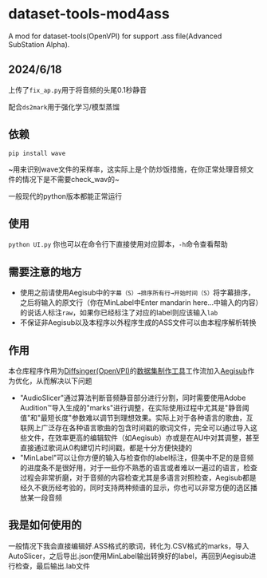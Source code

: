 # dataset-tools-mod4ass
A mod for dataset-tools(OpenVPI) for support .ass file(Advanced SubStation Alpha). 

## 2024/6/18
上传了`fix_ap.py`用于将音频的头尾0.1秒静音

配合`ds2mark`用于强化学习/模型蒸馏

## 依赖
`pip install wave`

~用来识别wave文件的采样率，这实际上是个防炒饭措施，在你正常处理音频文件的情况下是不需要check_wav的~

一般现代的python版本都能正常运行

## 使用
`python UI.py`
你也可以在命令行下直接使用对应脚本，`-h`命令查看帮助

## 需要注意的地方
 - 使用之前请使用Aegisub中的`字幕（S）→排序所有行→开始时间（S）`将字幕排序，之后将输入的原文行（你在MinLabel中Enter mandarin here…中输入的内容）的说话人标注`raw`，如果你已经标注了对应的label则应该输入`lab`
 - 不保证非Aegisub以及本程序以外程序生成的ASS文件可以由本程序解析转换

## 作用
本仓库程序作用为[Diffsinger(OpenVPI)][1]的[数据集制作工具][2]工作流加入[Aegisub][3]作为优化，从而解决以下问题

 - "AudioSlicer"通过算法判断音频静音部分进行分割，同时需要使用Adobe Audition™导入生成的"marks"进行调整，在实际使用过程中尤其是"静音阈值"和"最短长度"参数难以调节到理想效果。实际上对于各种语言的歌曲，互联网上广泛存在各种语言歌曲的包含时间戳的歌词文件，完全可以通过导入这些文件，在效率更高的编辑软件（如Aegisub）亦或是在AU中对其调整，甚至直接通过歌词从0构建切片时间戳，都是十分方便快捷的
 - "MinLabel"可以让你方便的输入与检查你的label标注，但美中不足的是音频的进度条不是很好用，对于一些你不熟悉的语言或者难以一遍过的语言，检查过程会非常折磨，对于音频的内容检查尤其是多语言对照检查，Aegisub都是经久不衰历经考验的，同时支持两种频谱的显示，你也可以非常方便的选区播放某一段音频

## 我是如何使用的
一般情况下我会直接编辑好.ASS格式的歌词，转化为.CSV格式的marks，导入AutoSlicer，之后导出.json使用MinLabel输出转换好的label，再回到Aegisub进行检查，最后输出.lab文件


[1]: https://github.com/openvpi/DiffSinger
[2]: https://github.com/openvpi/dataset-tools
[3]: https://aegi.vmoe.info/
